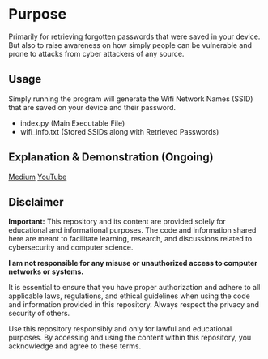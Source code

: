 # Purpose

Primarily for retrieving forgotten passwords that were saved in your device. But also to raise awareness on how simply people can be vulnerable and prone to attacks from cyber attackers of any source.

## Usage

Simply running the program will generate the Wifi Network Names (SSID) that are saved on your device and their password.

- index.py (Main Executable File)
- wifi_info.txt (Stored SSIDs along with Retrieved Passwords)

## Explanation & Demonstration (Ongoing)

[Medium](https://medium.com/@srs404) [YouTube](https://www.youtube.com/@SamSingularity)

## Disclaimer

**Important:** This repository and its content are provided solely for educational and informational purposes. The code and information shared here are meant to facilitate learning, research, and discussions related to cybersecurity and computer science.

**I am not responsible for any misuse or unauthorized access to computer networks or systems.**

It is essential to ensure that you have proper authorization and adhere to all applicable laws, regulations, and ethical guidelines when using the code and information provided in this repository. Always respect the privacy and security of others.

Use this repository responsibly and only for lawful and educational purposes. By accessing and using the content within this repository, you acknowledge and agree to these terms.
